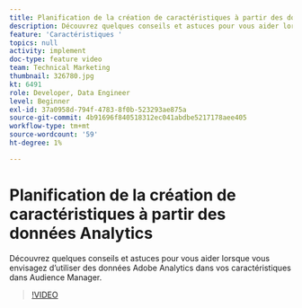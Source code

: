 ```yaml
---
title: Planification de la création de caractéristiques à partir des données Analytics
description: Découvrez quelques conseils et astuces pour vous aider lorsque vous envisagez d’utiliser des données Adobe Analytics dans vos caractéristiques dans Audience Manager.
feature: 'Caractéristiques '
topics: null
activity: implement
doc-type: feature video
team: Technical Marketing
thumbnail: 326780.jpg
kt: 6491
role: Developer, Data Engineer
level: Beginner
exl-id: 37a0958d-794f-4783-8f0b-523293ae875a
source-git-commit: 4b91696f840518312ec041abdbe5217178aee405
workflow-type: tm+mt
source-wordcount: '59'
ht-degree: 1%

---
```


# Planification de la création de caractéristiques à partir des données Analytics

Découvrez quelques conseils et astuces pour vous aider lorsque vous envisagez d’utiliser des données Adobe Analytics dans vos caractéristiques dans Audience Manager.

>[!VIDEO](https://video.tv.adobe.com/v/326780/?quality=12&learn=on)
